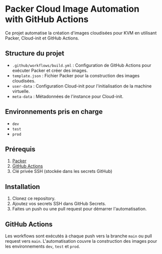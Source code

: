# Packer Cloud Image Automation with GitHub Actions

Ce projet automatise la création d'images cloudisées pour KVM en utilisant Packer, Cloud-init et GitHub Actions.

## Structure du projet

- `.github/workflows/build.yml` : Configuration de GitHub Actions pour exécuter Packer et créer des images.
- `template.json` : Fichier Packer pour la construction des images cloudisées.
- `user-data` : Configuration Cloud-init pour l'initialisation de la machine virtuelle.
- `meta-data` : Métadonnées de l'instance pour Cloud-init.

## Environnements pris en charge
- `dev`
- `test`
- `prod`

## Prérequis

1. [Packer](https://www.packer.io/)
2. [GitHub Actions](https://docs.github.com/en/actions)
3. Clé privée SSH (stockée dans les secrets GitHub)

## Installation

1. Clonez ce repository.
2. Ajoutez vos secrets SSH dans GitHub Secrets.
3. Faites un push ou une pull request pour démarrer l'automatisation.

## GitHub Actions

Les workflows sont exécutés à chaque push vers la branche `main` ou pull request vers `main`. L'automatisation couvre la construction des images pour les environnements `dev`, `test` et `prod`.
